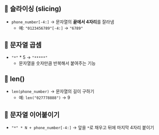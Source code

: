 ## 🔹 슬라이싱 (slicing)
- `phone_number[-4:]` → 문자열의 **끝에서 4자리**를 잘라냄
  - 예: `"0123456789"[-4:]` → `"6789"`

## 🔹 문자열 곱셈
- `"*"` * 5 → `"*****"`
  - 문자열을 숫자만큼 반복해서 붙여주는 기능

## 🔹 len()
- `len(phone_number)` → 문자열의 길이 구하기
  - 예: `len("027778888")` → 9

## 🔹 문자열 이어붙이기
- `"*" * N + phone_number[-4:]` → 앞을 `*`로 채우고 뒤에 마지막 4자리 붙이기
